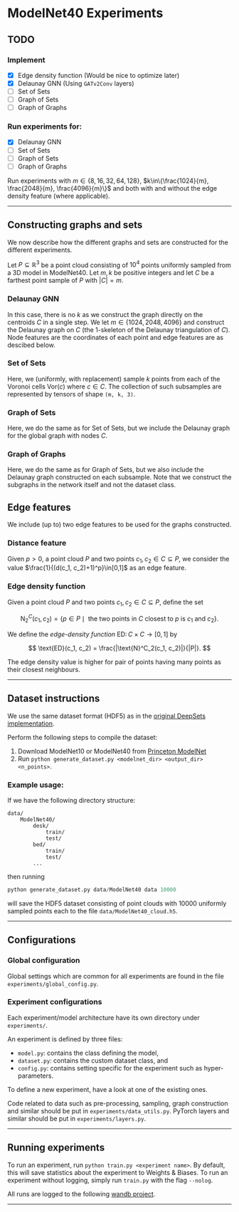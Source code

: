 # ModelNet40 Experiments 

## TODO

### Implement
- [x] Edge density function (Would be nice to optimize later)
- [x] Delaunay GNN (Using `GATv2Conv` layers)
- [ ] Set of Sets
- [ ] Graph of Sets
- [ ] Graph of Graphs

### Run experiments for:
- [x] Delaunay GNN
- [ ] Set of Sets
- [ ] Graph of Sets
- [ ] Graph of Graphs

Run experiments with $m\in\{8, 16, 32, 64, 128\}$, $k\in\{\frac{1024}{m}, \frac{2048}{m}, \frac{4096}{m}\}$ and both with and without the edge density feature (where applicable).

---

## Constructing graphs and sets

We now describe how the different graphs and sets are constructed for the different experiments.

Let $P\subseteq\mathbb{R}^3$ be a point cloud consisting of $10^4$ points uniformly sampled from a 3D model in ModelNet40. Let $m, k$ be positive integers and let $C$ be a farthest point sample of $P$ with $|C|=m$.

### Delaunay GNN

In this case, there is no $k$ as we construct the graph directly on the centroids $C$ in a single step. We let $m\in\{1024, 2048, 4096\}$ and construct the Delaunay graph on $C$ (the $1$-skeleton of the Delaunay triangulation of $C$). Node features are the coordinates of each point and edge features are as descibed below.

### Set of Sets

Here, we (uniformly, with replacement) sample $k$ points from each of the Voronoi cells $\text{Vor}(c)$ where $c\in C$. The collection of such subsamples are represented by tensors of shape `(m, k, 3)`.

### Graph of Sets

Here, we do the same as for Set of Sets, but we include the Delaunay graph for the global graph with nodes $C$.

### Graph of Graphs

Here, we do the same as for Graph of Sets, but we also include the Delaunay graph constructed on each subsample. Note that we construct the subgraphs in the network itself and not the dataset class.

## Edge features

We include (up to) two edge features to be used for the graphs constructed.

### Distance feature

Given $p>0$, a point cloud $P$ and two points $c_1, c_2 \in C\subseteq P$, we consider the value $\frac{1}{(d(c_1, c_2)+1)^p}\in[0,1]$ as an edge feature.

### Edge density function

Given a point cloud $P$ and two points $c_1, c_2 \in C\subseteq P$, define the set 

$$
\text{N}^C_2(c_1, c_2)=\{p\in P\mid\text{ the two points in }C\text{ closest to }p\text{ is }c_1\text
{ and }c_2\}.
$$

We define the *edge-density function* $\text{ED}\colon C\times C\to[0,1]$ by

$$
\text{ED}(c_1, c_2) = \frac{|\text{N}^C_2(c_1, c_2)|}{|P|}.
$$

The edge density value is higher for pair of points having many points as their closest neighbours.

---

## Dataset instructions

We use the same dataset format (HDF5) as in the [original DeepSets implementation](https://github.com/manzilzaheer/DeepSets/tree/master/PointClouds#data).

Perform the following steps to compile the dataset:

1. Download ModelNet10 or ModelNet40 from [Princeton ModelNet](https://modelnet.cs.princeton.edu/)
2. Run `python generate_dataset.py <modelnet_dir> <output_dir> <n_points>`.

### Example usage:

If we have the following directory structure:

```
data/
    ModelNet40/
        desk/
            train/
            test/
        bed/
            train/
            test/
        ...
```

then running 
```python
python generate_dataset.py data/ModelNet40 data 10000
``` 
will save the HDF5 dataset consisting of point clouds with 10000 uniformly sampled points each to the file `data/ModelNet40_cloud.h5`.

---

## Configurations

### Global configuration

Global settings which are common for all experiments are found in the file `experiments/global_config.py`.

### Experiment configurations

Each experiment/model architecture have its own directory under `experiments/`.

An experiment is defined by three files: 

- `model.py`: contains the class defining the model,
- `dataset.py`: contains the custom dataset class, and
- `config.py`: contains setting specific for the experiment such as hyper-parameters.

To define a new experiment, have a look at one of the existing ones.

Code related to data such as pre-processing, sampling, graph construction and similar should be put in `experiments/data_utils.py`. PyTorch layers and similar should be put in `experiments/layers.py`. 

---

## Running experiments

To run an experiment, run `python train.py <experiment name>`. By default, this will save statistics about the experiment to Weights & Biases. To run an experiment without logging, simply run `train.py` with the flag `--nolog`.

All runs are logged to the following [wandb project](https://wandb.ai/graphofgraphs/ModelNet40-Experiments).

---
